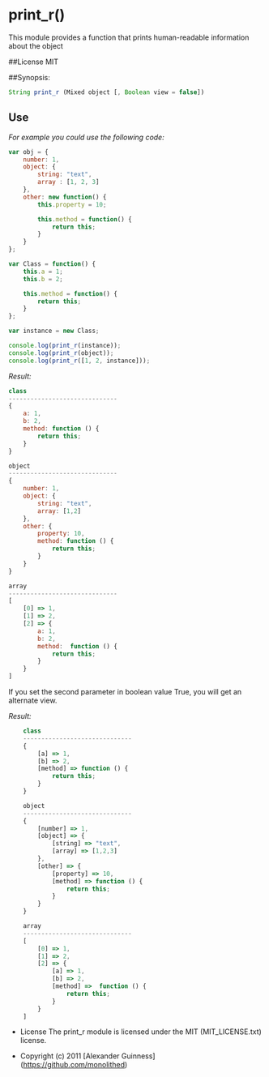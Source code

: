 # print_r()

This module provides a function that prints human-readable information about the object

##License
	MIT

##Synopsis:
```javascript
String print_r (Mixed object [, Boolean view = false])
```

## Use
*For example you could use the following code:*

```javascript
var obj = {
	number: 1,
	object: {
		string: "text",
		array : [1, 2, 3]
	},
	other: new function() {
		this.property = 10;

		this.method = function() {
			return this;
		}
	}
};

var Class = function() {
	this.a = 1;
	this.b = 2;

	this.method = function() {
		return this;
	}
};

var instance = new Class;

console.log(print_r(instance));
console.log(print_r(object));
console.log(print_r([1, 2, instance]));
```

*Result:*

```javascript
class
------------------------------
{
	a: 1,
	b: 2,
	method: function () {
		return this;
	}
}

object
------------------------------
{
	number: 1,
	object: {
		string: "text",
		array: [1,2]
	},
	other: {
		property: 10,
		method: function () {
			return this;
		}
	}
}

array
------------------------------
[
	[0] => 1,
	[1] => 2,
	[2] => {
		a: 1,
		b: 2,
		method:  function () {
			return this;
		}
	}
]
```

If you set the second parameter <view> in boolean value True, you will get an alternate view.<br />

*Result:*

```javascript
	class
	------------------------------
	{
		[a] => 1,
		[b] => 2,
		[method] => function () {
			return this;
		}
	}

	object
	------------------------------
	{
		[number] => 1,
		[object] => {
			[string] => "text",
			[array] => [1,2,3]
		},
		[other] => {
			[property] => 10,
			[method] => function () {
				return this;
			}
		}
	}

	array
	------------------------------
	[
		[0] => 1,
		[1] => 2,
		[2] => {
			[a] => 1,
			[b] => 2,
			[method] =>  function () {
				return this;
			}
		}
	]
```

* License
    The print_r module is licensed under the MIT (MIT_LICENSE.txt) license.

* Copyright (c) 2011 [Alexander Guinness] (https://github.com/monolithed)
